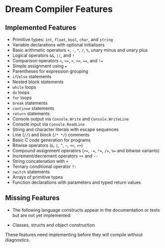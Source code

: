 # Dream Compiler Features

## Implemented Features

- Primitive types: `int`, `float`, `bool`, `char`, and `string`
- Variable declarations with optional initialisers
- Basic arithmetic operators `+`, `-`, `*`, `/`, `%`, unary minus and unary plus
- Logical operators `&&`, `||`, and `!`
- Comparison operators `<`, `<=`, `>`, `>=`, `==`, and `!=`
- Simple assignment using `=`
- Parentheses for expression grouping
- `if`/`else` statements
- Nested block statements
- `while` loops
- `do` loops
- `for` loops
- `break` statements
- `continue` statements
- `return` statements
- Console output via `Console.Write` and `Console.WriteLine`
- Console input via `Console.ReadLine`
- String and character literals with escape sequences
- Line (`//`) and block (`/* */`) comments
- Basic C code generation for programs
- Bitwise operators (`&`, `|`, `^`, `~`, `<<`, `>>`)
- Compound assignment operators (`+=`, `-=`, `*=`, `/=`, `%=` and bitwise variants)
- Increment/decrement operators `++` and `--`
- String concatenation with `+`
- Ternary conditional operator `?:`
- `switch` statements
- Arrays of primitive types
- Function declarations with parameters and typed return values

## Missing Features

- The following language constructs appear in the documentation or tests but are not yet implemented:

- Classes, structs and object construction

These features need implementing before they will compile without diagnostics.
